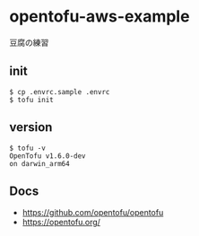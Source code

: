 # opentofu-aws-example

豆腐の練習

## init

```shell
$ cp .envrc.sample .envrc
$ tofu init
```

## version
```shell
$ tofu -v
OpenTofu v1.6.0-dev
on darwin_arm64
```

## Docs

- https://github.com/opentofu/opentofu
- https://opentofu.org/
